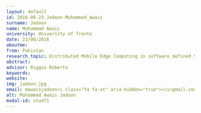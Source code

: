```yaml
---
layout: default 
id: 2016-08-23-Jadoon-Muhammad_Awais
surname: Jadoon
name: Muhammad Awais
university: University of Trento
date: 23/08/2016
aboutme: 
from: Pakistan
research_topic: Distributed Mobile Edge Computing in software defined 5G systems
abstract: 
advisor: Riggio Roberto 
keywords: 
website: 
img: jadoon.jpg
email: mawaisjadoon<i class="fa fa-at" aria-hidden="true"></i>gmail.com
alt: Muhammad Awais Jadoon
modal-id: stud71
---
```

